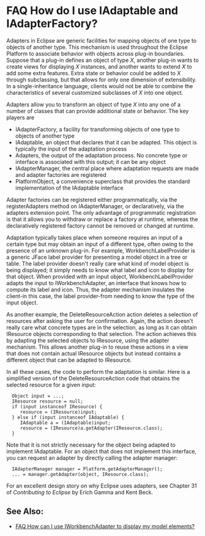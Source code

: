 

FAQ How do I use IAdaptable and IAdapterFactory?
================================================

Adapters in Eclipse are generic facilities for mapping objects of one type to objects of another type. This mechanism is used throughout the Eclipse Platform to associate behavior with objects across plug-in boundaries. Suppose that a plug-in defines an object of type _X_, another plug-in wants to create views for displaying _X_ instances, and another wants to extend _X_ to add some extra features. Extra state or behavior could be added to _X_ through subclassing, but that allows for only one dimension of extensibility. In a single-inheritance language, clients would not be able to combine the characteristics of several customized subclasses of _X_ into one object.

Adapters allow you to transform an object of type _X_ into any one of a number of classes that can provide additional state or behavior. The key players are

*   IAdapterFactory, a facility for transforming objects of one type to objects of another type
*   IAdaptable, an object that declares that it can be adapted. This object is typically the input of the adaptation process
*   Adapters, the output of the adaptation process. No concrete type or interface is associated with this output; it can be any object
*   IAdapterManager, the central place where adaptation requests are made and adapter factories are registered
*   PlatformObject, a convenience superclass that provides the standard implementation of the IAdaptable interface

Adapter factories can be registered either programmatically, via the registerAdapters method on IAdapterManager, or declaratively, via the adapters extension point. The only advantage of programmatic registration is that it allows you to withdraw or replace a factory at runtime, whereas the declaratively registered factory cannot be removed or changed at runtime.

Adaptation typically takes place when someone requires an input of a certain type but may obtain an input of a different type, often owing to the presence of an unknown plug-in. For example, WorkbenchLabelProvider is a generic JFace label provider for presenting a model object in a tree or table. The label provider doesn't really care what kind of model object is being displayed; it simply needs to know what label and icon to display for that object. When provided with an input object, WorkbenchLabelProvider adapts the input to IWorkbenchAdapter, an interface that knows how to compute its label and icon. Thus, the adapter mechanism insulates the client-in this case, the label provider-from needing to know the type of the input object.

As another example, the DeleteResourceAction action deletes a selection of resources after asking the user for confirmation. Again, the action doesn't really care what concrete types are in the selection, as long as it can obtain IResource objects corresponding to that selection. The action achieves this by adapting the selected objects to IResource, using the adapter mechanism. This allows another plug-in to reuse these actions in a view that does not contain actual IResource objects but instead contains a different object that can be adapted to IResource.

In all these cases, the code to perform the adaptation is similar. Here is a simplified version of the DeleteResourceAction code that obtains the selected resource for a given input:

      Object input = ...;
      IResource resource = null;
      if (input instanceof IResource) {
         resource = (IResource)input;
      } else if (input instanceof IAdaptable) {
         IAdaptable a = (IAdaptable)input;
         resource = (IResource)a.getAdapter(IResource.class);
      }

Note that it is not strictly necessary for the object being adapted to implement IAdaptable. For an object that does not implement this interface, you can request an adapter by directly calling the adapter manager:

      IAdapterManager manager = Platform.getAdapterManager();
      ... = manager.getAdapter(object, IResource.class);

For an excellent design story on why Eclipse uses adapters, see Chapter 31 of _Contributing to Eclipse_ by Erich Gamma and Kent Beck.

See Also:
---------

*   [FAQ How can I use IWorkbenchAdapter to display my model elements?](./FAQ_How_can_I_use_IWorkbenchAdapter_to_display_my_model_elements.md "FAQ How can I use IWorkbenchAdapter to display my model elements?")

